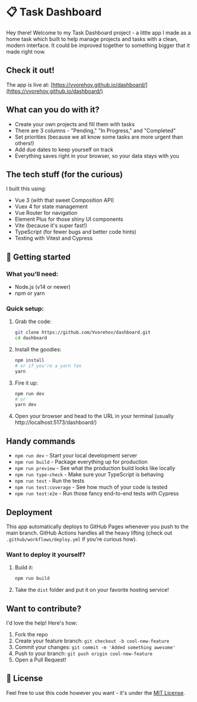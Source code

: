 # 📋 Task Dashboard

Hey there! Welcome to my Task Dashboard project - a little app I made as a home task which built to help manage projects and tasks with a clean, modern interface. It could be improved together to something bigger that it made right now.

## Check it out!

The app is live at: [https://vvorehov.github.io/dashboard/](https://vvorehov.github.io/dashboard/)

## What can you do with it?

- Create your own projects and fill them with tasks
- There are 3 columns - "Pending," "In Progress," and "Completed"
- Set priorities (because we all know some tasks are more urgent than others!)
- Add due dates to keep yourself on track
- Everything saves right in your browser, so your data stays with you

## The tech stuff (for the curious)

I built this using:
- Vue 3 (with that sweet Composition API)
- Vuex 4 for state management
- Vue Router for navigation
- Element Plus for those shiny UI components
- Vite (because it's super fast!)
- TypeScript (for fewer bugs and better code hints)
- Testing with Vitest and Cypress

## 🏁 Getting started

### What you'll need:
- Node.js (v14 or newer)
- npm or yarn

### Quick setup:

1. Grab the code:
   ```bash
   git clone https://github.com/Vvorehov/dashboard.git
   cd dashboard
   ```

2. Install the goodies:
   ```bash
   npm install
   # or if you're a yarn fan
   yarn
   ```

3. Fire it up:
   ```bash
   npm run dev
   # or
   yarn dev
   ```

4. Open your browser and head to the URL in your terminal (usually http://localhost:5173/dashboard/)

## Handy commands

- `npm run dev` - Start your local development server
- `npm run build` - Package everything up for production
- `npm run preview` - See what the production build looks like locally
- `npm run type-check` - Make sure your TypeScript is behaving
- `npm run test` - Run the tests
- `npm run test:coverage` - See how much of your code is tested
- `npm run test:e2e` - Run those fancy end-to-end tests with Cypress


## Deployment

This app automatically deploys to GitHub Pages whenever you push to the main branch. GitHub Actions handles all the heavy lifting (check out `.github/workflows/deploy.yml` if you're curious how).

### Want to deploy it yourself?

1. Build it:
   ```bash
   npm run build
   ```

2. Take the `dist` folder and put it on your favorite hosting service!

## Want to contribute?

I'd love the help! Here's how:

1. Fork the repo
2. Create your feature branch: `git checkout -b cool-new-feature`
3. Commit your changes: `git commit -m 'Added something awesome'`
4. Push to your branch: `git push origin cool-new-feature`
5. Open a Pull Request!

## 📝 License

Feel free to use this code however you want - it's under the [MIT License](LICENSE).
